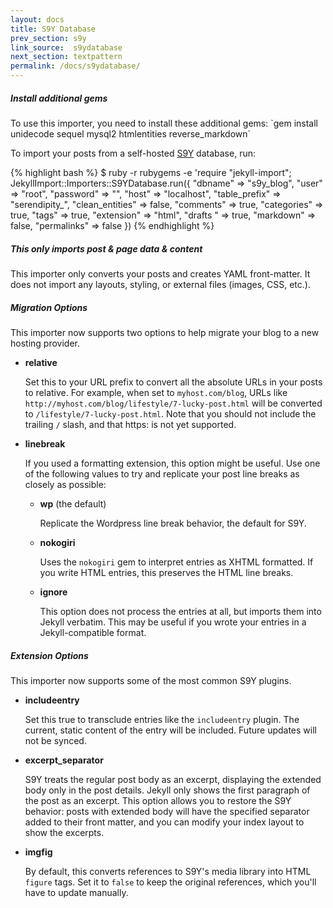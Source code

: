 ```yaml
---
layout: docs
title: S9Y Database
prev_section: s9y
link_source:  s9ydatabase
next_section: textpattern
permalink: /docs/s9ydatabase/
---
```


<div class="note info">
  <h5>Install additional gems</h5>
  <p>
    To use this importer, you need to install these additional gems:
    `gem install unidecode sequel mysql2 htmlentities reverse_markdown`
  </p>
</div>


To import your posts from a self-hosted [S9Y](http://www.s9y.org) database, run:

{% highlight bash %}
$ ruby -r rubygems -e 'require "jekyll-import";
    JekyllImport::Importers::S9YDatabase.run({
      "dbname"         => "s9y_blog",
      "user"           => "root",
      "password"       => "",
      "host"           => "localhost",
      "table_prefix"   => "serendipity_",
      "clean_entities" => false,
      "comments"       => true,
      "categories"     => true,
      "tags"           => true,
      "extension"      => "html",
      "drafts "        => true,
      "markdown"       => false,
      "permalinks"     => false
    })
{% endhighlight %}

<div class="note info">
  <h5>This only imports post &amp; page data &amp; content</h5>
  <p>
    This importer only converts your posts and creates YAML front-matter.
    It does not import any layouts, styling, or external files
    (images, CSS, etc.).
  </p>
</div>

<div>
  <h5>Migration Options</h5>
  <p>
    This importer now supports two options to help migrate your blog to a new
    hosting provider.
  </p>
  <ul>
    <li>
      <strong>relative</strong>
      <p>
        Set this to your URL prefix to convert all the absolute URLs in your
        posts to relative. For example, when set to
        <code>myhost.com/blog</code>, URLs like
        <code>http://myhost.com/blog/lifestyle/7-lucky-post.html</code> will be
        converted to <code>/lifestyle/7-lucky-post.html</code>. Note that you
        should not include the trailing <code>/</code> slash, and that https:
        is not yet supported.
      </p>
    </li><li>
      <strong>linebreak</strong>
      <p>
        If you used a formatting extension, this option might be useful. Use
        one of the following values to try and replicate your post line breaks as
        closely as possible:
      </p>
        <ul>
            <li><strong>wp</strong> (the default)
                <p>Replicate the Wordpress line break behavior, the default for S9Y.</p>
            </li>
            <li><strong>nokogiri</strong>
                <p>
                  Uses the <code>nokogiri</code> gem to interpret entries as XHTML
                  formatted.  If you write HTML entries, this preserves the HTML
                  line breaks.
                </p>
            </li>
            <li><strong>ignore</strong>
                <p>
                  This option does not process the entries at all, but imports them
                  into Jekyll verbatim. This may be useful if you wrote your entries in
                  a Jekyll-compatible format.
                </p>
            </li>
        </ul>
    </li>
  </ul>

  <h5>Extension Options</h5>
  <p>
    This importer now supports some of the most common S9Y plugins.
  </p>
  <ul>
    <li>
      <strong>includeentry</strong>
      <p>
        Set this true to transclude entries like the <code>includeentry</code>
        plugin. The current, static content of the entry will be included.
        Future updates will not be synced.
      </p>
    </li><li>
      <strong>excerpt_separator</strong>
      <p>
        S9Y treats the regular post body as an excerpt, displaying the extended
        body only in the post details. Jekyll only shows the first paragraph of
        the post as an excerpt. This option allows you to restore the S9Y
        behavior: posts with extended body will have the specified separator
        added to their front matter, and you can modify your index layout to
        show the excerpts.
      </p>
    </li><li>
      <strong>imgfig</strong>
      <p>
        By default, this converts references to S9Y's media library into HTML
        <code>figure</code> tags. Set it to <code>false</code> to keep the
        original references, which you'll have to update manually.
      </p>
    </li>
  </ul>
</div>
